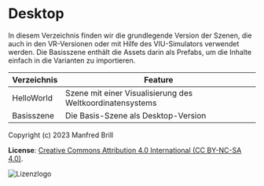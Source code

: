 # Desktop

In diesem Verzeichnis finden wir die grundlegende Version der Szenen, die
auch in den VR-Versionen oder mit Hilfe des VIU-Simulators verwendet werden.
Die Basisszene enthält die Assets darin als Prefabs, um
die Inhalte einfach in die Varianten zu importieren.

| Verzeichnis    | Feature    |
| -------------  | ---------- | 
| HelloWorld     | Szene mit einer Visualisierung des Weltkoordinatensystems|
| Basisszene     | Die Basis-Szene als Desktop-Version |

Copyright (c) 2023 Manfred Brill

**License**: [Creative Commons Attribution 4.0 International (CC BY-NC-SA 4.0)](https://creativecommons.org/licenses/by-nc-sa/4.0/).  

![Lizenzlogo](https://licensebuttons.net/l/by-nc-sa/3.0/de/88x31.png)
